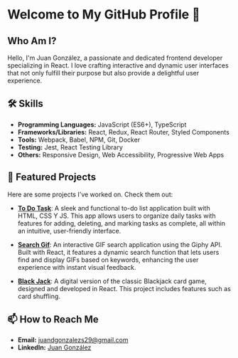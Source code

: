 # Welcome to My GitHub Profile 👋

## Who Am I?
Hello, I'm Juan González, a passionate and dedicated frontend developer specializing in React. I love crafting interactive and dynamic user interfaces that not only fulfill their purpose but also provide a delightful user experience.

## 🛠 Skills
- **Programming Languages:** JavaScript (ES6+), TypeScript
- **Frameworks/Libraries:** React, Redux, React Router, Styled Components
- **Tools:** Webpack, Babel, NPM, Git, Docker
- **Testing:** Jest, React Testing Library
- **Others:** Responsive Design, Web Accessibility, Progressive Web Apps

## 🌟 Featured Projects
Here are some projects I've worked on. Check them out:

- **[To Do Task](https://gentle-frangipane-27beff.netlify.app)**: A sleek and functional to-do list application built with HTML, CSS Y JS. This app allows users to organize daily tasks with features for adding, deleting, and marking tasks as complete, all within an intuitive, user-friendly interface.

- **[Search Gif](https://gif-expert-app-jdgs.netlify.app)**: An interactive GIF search application using the Giphy API. Built with React, it features a dynamic search function that lets users find and display GIFs based on keywords, enhancing the user experience with instant visual feedback.

- **[Black Jack](https://manoganadora.netlify.app)**: A digital version of the classic Blackjack card game, designed and developed in React. This project includes features such as card shuffling.

## 📫 How to Reach Me
- **Email:** [juandgonzalezs29@gmail.com](mailto:juandgonzalezs29@gmail.com)
- **LinkedIn:** [Juan González](https://www.linkedin.com/in/juan-gonzalez-salazar/)
